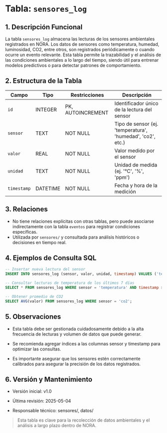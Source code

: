 # Tabla: `sensores_log`

## 1. Descripción Funcional
La tabla `sensores_log` almacena las lecturas de los sensores ambientales registrados en NORA. Los datos de sensores como temperatura, humedad, luminosidad, CO2, entre otros, son registrados periódicamente o cuando ocurre un evento relevante. Esta tabla permite la trazabilidad y el análisis de las condiciones ambientales a lo largo del tiempo, siendo útil para entrenar modelos predictivos o para detectar patrones de comportamiento.

## 2. Estructura de la Tabla
| Campo           | Tipo      | Restricciones     | Descripción                                                |
|-----------------|-----------|-------------------|------------------------------------------------------------|
| `id`            | INTEGER   | PK, AUTOINCREMENT | Identificador único de la lectura del sensor               |
| `sensor`        | TEXT      | NOT NULL          | Tipo de sensor (ej. 'temperatura', 'humedad', 'co2', etc.) |
| `valor`         | REAL      | NOT NULL          | Valor medido por el sensor                                 |
| `unidad`        | TEXT      | NOT NULL          | Unidad de medida (ej. '°C', '%', 'ppm')                    |
| `timestamp`     | DATETIME  | NOT NULL          | Fecha y hora de la medición                                 |

## 3. Relaciones
- No tiene relaciones explícitas con otras tablas, pero puede asociarse indirectamente con la tabla `eventos` para registrar condiciones específicas.
- Utilizada por `sensores/` y consultada para análisis históricos o decisiones en tiempo real.

## 4. Ejemplos de Consulta SQL
```sql
-- Insertar nueva lectura del sensor
INSERT INTO sensores_log (sensor, valor, unidad, timestamp) VALUES ('temperatura', 22.5, '°C', datetime('now'));

-- Consultar lecturas de temperatura de los últimos 7 días
SELECT * FROM sensores_log WHERE sensor = 'temperatura' AND timestamp >= datetime('now', '-7 days');

-- Obtener promedio de CO2
SELECT AVG(valor) FROM sensores_log WHERE sensor = 'co2';
```

## 5. Observaciones
- Esta tabla debe ser gestionada cuidadosamente debido a la alta frecuencia de lecturas y volumen de datos que puede generar.

- Se recomienda agregar índices a las columnas sensor y timestamp para optimizar las consultas.

- Es importante asegurar que los sensores estén correctamente calibrados para asegurar la precisión de los datos registrados.

## 6. Versión y Mantenimiento
- Versión inicial: v1.0

- Última revisión: 2025-05-04

- Responsable técnico: sensores/, datos/

> Esta tabla es clave para la recolección de datos ambientales y el análisis a largo plazo dentro de NORA.